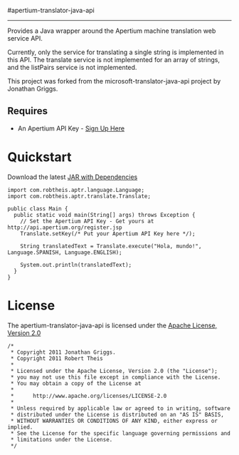 #apertium-translator-java-api
* * *

Provides a Java wrapper around the Apertium machine translation web service API. 

Currently, only the service for translating a single string is implemented in this API. The translate service is not implemented for an array of strings, and the listPairs service is not implemented.

This project was forked from the microsoft-translator-java-api project by Jonathan Griggs.

## Requires

* An Apertium API Key - [Sign Up Here](http://api.apertium.org/register.jsp)

Quickstart
==========

Download the latest [JAR with Dependencies](https://github.com/downloads/rmtheis/apertium-translator-java-api/apertium-translator-java-api-0.2-jar-with-dependencies.jar)

    import com.robtheis.aptr.language.Language;
    import com.robtheis.aptr.translate.Translate;

    public class Main {
      public static void main(String[] args) throws Exception {
        // Set the Apertium API Key - Get yours at http://api.apertium.org/register.jsp
        Translate.setKey(/* Put your Apertium API Key here */);

        String translatedText = Translate.execute("Hola, mundo!", Language.SPANISH, Language.ENGLISH);

        System.out.println(translatedText);
      }
    }

License
=======

The apertium-translator-java-api is licensed under the [Apache License, Version 2.0](http://www.apache.org/licenses/LICENSE-2.0.html)

    /*
     * Copyright 2011 Jonathan Griggs.
     * Copyright 2011 Robert Theis
     *
     * Licensed under the Apache License, Version 2.0 (the "License");
     * you may not use this file except in compliance with the License.
     * You may obtain a copy of the License at
     *
     *      http://www.apache.org/licenses/LICENSE-2.0
     *
     * Unless required by applicable law or agreed to in writing, software
     * distributed under the License is distributed on an "AS IS" BASIS,
     * WITHOUT WARRANTIES OR CONDITIONS OF ANY KIND, either express or implied.
     * See the License for the specific language governing permissions and
     * limitations under the License.
     */
